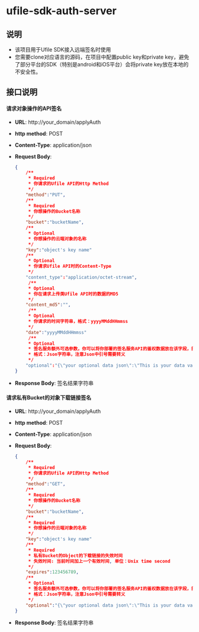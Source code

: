 # ufile-sdk-auth-server

## 说明
- 该项目用于Ufile SDK接入远端签名时使用
- 您需要clone对应语言的源码，在项目中配置public key和private key，避免了部分平台的SDK（特别是android和iOS平台）会将private key放在本地的不安全性。

## 接口说明
#### 请求对象操作的API签名
- **URL**: http://your_domain/applyAuth
- **http method**: POST
- **Content-Type**: application/json
- **Request Body**:
    
    ``` json
    {
        /**
         * Required
         * 你请求的Ufile API的Http Method
         */
        "method":"PUT",
        /**
         * Required
         * 你想操作的Bucket名称
         */
        "bucket":"bucketName",
        /**
         * Optional
         * 你想操作的云端对象的名称
         */
        "key":"object's key name"
        /**
         * Optional
         * 你请求Ufile API时的Content-Type
         */
        "content_type":"application/octet-stream",
         /**
         * Optional
         * 你在请求上传类Ufile API时的数据的MD5
         */
        "content_md5":"",
         /**
         * Optional
         * 你请求的时间字符串，格式：yyyyMMddHHmmss
         */
        "date":"yyyyMMddHHmmss"
         /**
         * Optional
         * 签名服务额外可选参数，你可以将你部署的签名服务API的鉴权数据放在该字段，部分语言版本的Ufile SDK可配置签名额外参数。
         * 格式：Json字符串，注意Json中引号需要转义
         */
        "optional":"{\"your optional data json\":\"This is your data value\"}"
    }
    ```
- **Response Body**: 签名结果字符串

#### 请求私有Bucket的对象下载链接签名
- **URL**: http://your_domain/applyAuth
- **http method**: POST
- **Content-Type**: application/json
- **Request Body**:
    
    ``` json
    {
        /**
         * Required
         * 你请求的Ufile API的Http Method
         */
        "method":"GET",
        /**
         * Required
         * 你想操作的Bucket名称
         */
        "bucket":"bucketName",
        /**
         * Required
         * 你想操作的云端对象的名称
         */
        "key":"object's key name"
        /**
         * Required
         * 私有Bucket的Object的下载链接的失效时间
         * 失效时间: 当前时间加上一个有效时间, 单位：Unix time second
         */
        "expires":123456789,
        /**
         * Optional
         * 签名服务额外可选参数，你可以将你部署的签名服务API的鉴权数据放在该字段，部分语言版本的Ufile SDK可配置签名额外参数。
         * 格式：Json字符串，注意Json中引号需要转义
         */
        "optional":"{\"your optional data json\":\"This is your data value\"}"
    }
    ```
- **Response Body**: 签名结果字符串